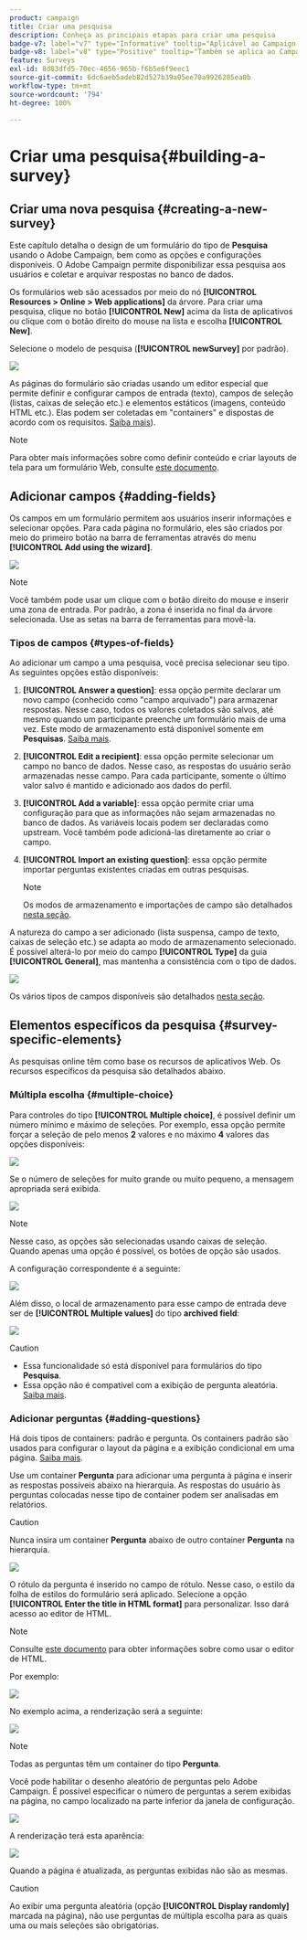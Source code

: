 ```yaml
---
product: campaign
title: Criar uma pesquisa
description: Conheça as principais etapas para criar uma pesquisa
badge-v7: label="v7" type="Informative" tooltip="Aplicável ao Campaign Classic v7"
badge-v8: label="v8" type="Positive" tooltip="Também se aplica ao Campaign v8"
feature: Surveys
exl-id: 8d83dfd5-70ec-4656-965b-f6b5e6f9eec1
source-git-commit: 6dc6aeb5adeb82d527b39a05ee70a9926205ea0b
workflow-type: tm+mt
source-wordcount: '794'
ht-degree: 100%

---
```


# Criar uma pesquisa{#building-a-survey}



## Criar uma nova pesquisa {#creating-a-new-survey}

Este capítulo detalha o design de um formulário do tipo de **Pesquisa** usando o Adobe Campaign, bem como as opções e configurações disponíveis. O Adobe Campaign permite disponibilizar essa pesquisa aos usuários e coletar e arquivar respostas no banco de dados.

Os formulários web são acessados por meio do nó **[!UICONTROL Resources > Online > Web applications]** da árvore. Para criar uma pesquisa, clique no botão **[!UICONTROL New]** acima da lista de aplicativos ou clique com o botão direito do mouse na lista e escolha **[!UICONTROL New]**.

Selecione o modelo de pesquisa (**[!UICONTROL newSurvey]** por padrão).

![](assets/s_ncs_admin_survey_select_template.png)

As páginas do formulário são criadas usando um editor especial que permite definir e configurar campos de entrada (texto), campos de seleção (listas, caixas de seleção etc.) e elementos estáticos (imagens, conteúdo HTML etc.). Elas podem ser coletadas em &quot;containers&quot; e dispostas de acordo com os requisitos. [Saiba mais](#adding-questions)).

>[!NOTE]
>
>Para obter mais informações sobre como definir conteúdo e criar layouts de tela para um formulário Web, consulte [este documento](../../web/using/about-web-forms.md).

## Adicionar campos {#adding-fields}

Os campos em um formulário permitem aos usuários inserir informações e selecionar opções. Para cada página no formulário, eles são criados por meio do primeiro botão na barra de ferramentas através do menu **[!UICONTROL Add using the wizard]**.

![](assets/s_ncs_admin_survey_add_field_menu.png)

>[!NOTE]
>
>Você também pode usar um clique com o botão direito do mouse e inserir uma zona de entrada. Por padrão, a zona é inserida no final da árvore selecionada. Use as setas na barra de ferramentas para movê-la.

### Tipos de campos {#types-of-fields}

Ao adicionar um campo a uma pesquisa, você precisa selecionar seu tipo. As seguintes opções estão disponíveis:

1. **[!UICONTROL Answer a question]**: essa opção permite declarar um novo campo (conhecido como &quot;campo arquivado&quot;) para armazenar respostas. Nesse caso, todos os valores coletados são salvos, até mesmo quando um participante preenche um formulário mais de uma vez. Este modo de armazenamento está disponível somente em **Pesquisas**. [Saiba mais](../../surveys/using/managing-answers.md#storing-collected-answers).
1. **[!UICONTROL Edit a recipient]**: essa opção permite selecionar um campo no banco de dados. Nesse caso, as respostas do usuário serão armazenadas nesse campo. Para cada participante, somente o último valor salvo é mantido e adicionado aos dados do perfil.
1. **[!UICONTROL Add a variable]**: essa opção permite criar uma configuração para que as informações não sejam armazenadas no banco de dados. As variáveis locais podem ser declaradas como upstream. Você também pode adicioná-las diretamente ao criar o campo.
1. **[!UICONTROL Import an existing question]**: essa opção permite importar perguntas existentes criadas em outras pesquisas.

   >[!NOTE]
   >
   >Os modos de armazenamento e importações de campo são detalhados [nesta seção](../../surveys/using/managing-answers.md#storing-collected-answers).

A natureza do campo a ser adicionado (lista suspensa, campo de texto, caixas de seleção etc.) se adapta ao modo de armazenamento selecionado. É possível alterá-lo por meio do campo **[!UICONTROL Type]** da guia **[!UICONTROL General]**, mas mantenha a consistência com o tipo de dados.

![](assets/s_ncs_admin_survey_change_type.png)

Os vários tipos de campos disponíveis são detalhados [nesta seção](../../web/using/about-web-forms.md).

## Elementos específicos da pesquisa {#survey-specific-elements}

As pesquisas online têm como base os recursos de aplicativos Web. Os recursos específicos da pesquisa são detalhados abaixo.

### Múltipla escolha {#multiple-choice}

Para controles do tipo **[!UICONTROL Multiple choice]**, é possível definir um número mínimo e máximo de seleções. Por exemplo, essa opção permite forçar a seleção de pelo menos **2** valores e no máximo **4** valores das opções disponíveis:

![](assets/s_ncs_admin_survey_multichoice_ex1.png)

Se o número de seleções for muito grande ou muito pequeno, a mensagem apropriada será exibida.

![](assets/s_ncs_admin_survey_multichoice_ex2.png)

>[!NOTE]
>
>Nesse caso, as opções são selecionadas usando caixas de seleção. Quando apenas uma opção é possível, os botões de opção são usados.

A configuração correspondente é a seguinte:

![](assets/s_ncs_admin_survey_multichoice_ex3.png)

Além disso, o local de armazenamento para esse campo de entrada deve ser de **[!UICONTROL Multiple values]** do tipo **archived field**:

![](assets/s_ncs_admin_survey_multiple_values_field.png)

>[!CAUTION]
>
>* Essa funcionalidade só está disponível para formulários do tipo **Pesquisa**.
>* Essa opção não é compatível com a exibição de pergunta aleatória. [Saiba mais](#adding-questions).

### Adicionar perguntas {#adding-questions}

Há dois tipos de containers: padrão e pergunta. Os containers padrão são usados para configurar o layout da página e a exibição condicional em uma página. [Saiba mais](../../web/using/about-web-forms.md).

Use um container **Pergunta** para adicionar uma pergunta à página e inserir as respostas possíveis abaixo na hierarquia. As respostas do usuário às perguntas colocadas nesse tipo de container podem ser analisadas em relatórios.

>[!CAUTION]
>
>Nunca insira um container **Pergunta** abaixo de outro container **Pergunta** na hierarquia.

![](assets/s_ncs_admin_question_label.png)

O rótulo da pergunta é inserido no campo de rótulo. Nesse caso, o estilo da folha de estilos do formulário será aplicado. Selecione a opção **[!UICONTROL Enter the title in HTML format]** para personalizar. Isso dará acesso ao editor de HTML.

>[!NOTE]
>
>Consulte [este documento](../../web/using/about-web-forms.md) para obter informações sobre como usar o editor de HTML.

Por exemplo:

![](assets/s_ncs_admin_survey_containers_qu_arbo.png)

No exemplo acima, a renderização será a seguinte:

![](assets/s_ncs_admin_survey_containers_qu_ex.png)

>[!NOTE]
>
>Todas as perguntas têm um container do tipo **Pergunta**.

Você pode habilitar o desenho aleatório de perguntas pelo Adobe Campaign. É possível especificar o número de perguntas a serem exibidas na página, no campo localizado na parte inferior da janela de configuração.

![](assets/s_ncs_admin_survey_containers_qu_display.png)

A renderização terá esta aparência:

![](assets/s_ncs_admin_survey_containers_qu_display_rendering.png)

Quando a página é atualizada, as perguntas exibidas não são as mesmas.

>[!CAUTION]
>
>Ao exibir uma pergunta aleatória (opção **[!UICONTROL Display randomly]** marcada na página), não use perguntas de múltipla escolha para as quais uma ou mais seleções são obrigatórias.

